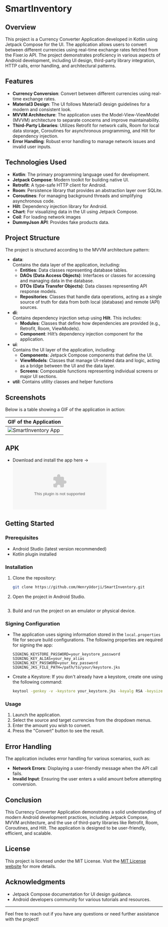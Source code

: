 # SmartInventory

## Overview

This project is a Currency Converter Application developed in Kotlin using Jetpack Compose for the UI. The application allows users to convert between different currencies using real-time exchange rates fetched from the Fixer.io API. The project demonstrates proficiency in various aspects of Android development, including UI design, third-party library integration, HTTP calls, error handling, and architectural patterns.

## Features

- **Currency Conversion**: Convert between different currencies using real-time exchange rates.
- **Material3 Design**: The UI follows Material3 design guidelines for a modern and consistent look.
- **MVVM Architecture**: The application uses the Model-View-ViewModel (MVVM) architecture to separate concerns and improve maintainability.
- **Third-Party Libraries**: Utilizes Retrofit for network calls, Room for local data storage, Coroutines for asynchronous programming, and Hilt for dependency injection.
- **Error Handling**: Robust error handling to manage network issues and invalid user inputs.

## Technologies Used

- **Kotlin**: The primary programming language used for development.
- **Jetpack Compose**: Modern toolkit for building native UI.
- **Retrofit**: A type-safe HTTP client for Android.
- **Room**: Persistence library that provides an abstraction layer over SQLite.
- **Coroutines**: For managing background threads and simplifying asynchronous code.
- **Hilt**: Dependency injection library for Android.
- **Chart**: For visualizing data in the UI using Jetpack Compose.
- **Coil**: For loading network images
- **DummyJson API**: Provides fake products data.

## Project Structure

The project is structured according to the MVVM architecture pattern:

- **data**:  
  Contains the data layer of the application, including:
    - **Entities**: Data classes representing database tables.
    - **DAOs (Data Access Objects)**: Interfaces or classes for accessing and managing data in the database.
    - **DTOs (Data Transfer Objects)**: Data classes representing API response models.
    - **Repositories**: Classes that handle data operations, acting as a single source of truth for data from both local (database) and remote (API) sources.
- **di**:  
  Contains dependency injection setup using **Hilt**. This includes:
    - **Modules**: Classes that define how dependencies are provided (e.g., Retrofit, Room, ViewModels).
    - **Component**: Hilt’s dependency injection component for the application.
- **ui**:  
  Contains the UI layer of the application, including:
    - **Components**: Jetpack Compose components that define the UI.
    - **ViewModels**: Classes that manage UI-related data and logic, acting as a bridge between the UI and the data layer.
    - **Screens**: Composable functions representing individual screens or major UI sections.
- **util**:
  Contains utility classes and helper functions

## Screenshots

Below is a table showing a GIF of the application in action:

| GIF of the Application                               |
|------------------------------------------------------|
| ![SmartInventory App](gifs/smartinventory_gif_1.gif) | 


## APK

- Download and install the app here -> ![SmartInventory App](apk/smartinventory.apk)


## Getting Started

### Prerequisites

- Android Studio (latest version recommended)
- Kotlin plugin installed

### Installation

1. Clone the repository:
   ```bash
   git clone https://github.com/HenryUdorji/SmartInventory.git
   ```
2. Open the project in Android Studio.
   ```
3. Build and run the project on an emulator or physical device.

### Signing Configuration
- The application uses signing information stored in the `local.properties` file for secure build configurations. The following properties are required for signing the app:
  ```properties
  SIGNING_KEYSTORE_PASSWORD=your_keystore_password
  SIGNING_KEY_ALIAS=your_key_alias
  SIGNING_KEY_PASSWORD=your_key_password
  SIGNING_JKS_FILE_PATH=/path/to/your/keystore.jks
  ```
- Create a Keystore: If you don't already have a keystore, create one using the following command:
  ```bash
  keytool -genkey -v -keystore your_keystore.jks -keyalg RSA -keysize 2048 -validity 10000 -alias your_key_alias
  ```

### Usage

1. Launch the application.
2. Select the source and target currencies from the dropdown menus.
3. Enter the amount you wish to convert.
4. Press the "Convert" button to see the result.


## Error Handling

The application includes error handling for various scenarios, such as:

- **Network Errors**: Displaying a user-friendly message when the API call fails.
- **Invalid Input**: Ensuring the user enters a valid amount before attempting conversion.

## Conclusion

This Currency Converter Application demonstrates a solid understanding of modern Android development practices, including Jetpack Compose, MVVM architecture, and the use of third-party libraries like Retrofit, Room, Coroutines, and Hilt. The application is designed to be user-friendly, efficient, and scalable.

## License

This project is licensed under the MIT License. Visit the [MIT License website](https://mit-license.org/) for more details.

## Acknowledgments

- Jetpack Compose documentation for UI design guidance.
- Android developers community for various tutorials and resources.

---

Feel free to reach out if you have any questions or need further assistance with the project!
